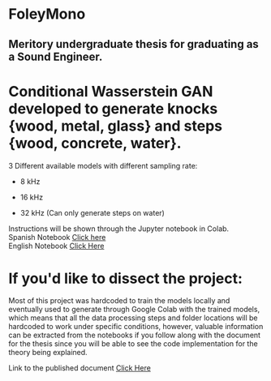 # FoleyMono
## Meritory undergraduate thesis for graduating as a Sound Engineer.

# Conditional Wasserstein GAN developed to generate knocks {wood, metal, glass} and steps {wood, concrete, water}.

3 Different available models with different sampling rate:
- 8 kHz
* 16 kHz
+ 32 kHz (Can only generate steps on water)

Instructions will be shown through the Jupyter notebook in Colab. <br />
Spanish Notebook [Click here](https://colab.research.google.com/drive/1ZNrRdIRk1KbmwpuA58Bnecvo3JFW6MJA#scrollTo=USezkNF66-d1)  <br />
English Notebook [Click Here](https://colab.research.google.com/drive/19fruDZxhkfwpz1mDGXim7FkKKI6gdDAt) <br />

# If you'd like to dissect the project:

Most of this project was hardcoded to train the models locally and eventually used to generate through Google Colab with the trained models, which means that all the data processing steps and folder locations will be hardcoded to work under specific conditions, however, valuable information can be extracted from the notebooks if you follow along with the document for the thesis since you will be able to see the code implementation for the theory being explained. 

Link to the published document [Click Here](https://bibliotecadigital.usb.edu.co/entities/publication/98fc87cb-552b-4e16-8ee4-d4b2e1e0c8fa)
